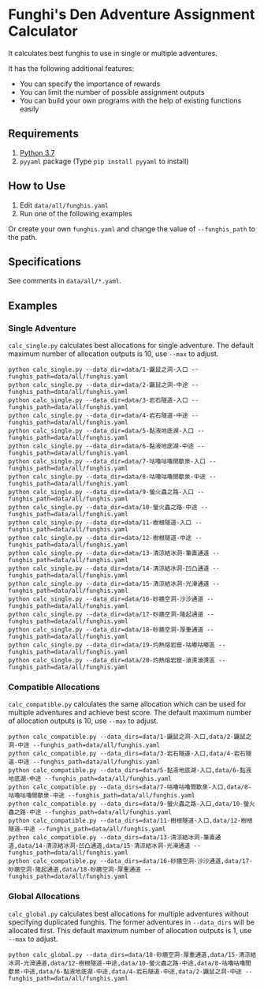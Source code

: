# Funghi's Den Adventure Assignment Calculator

It calculates best funghis to use in single or multiple adventures.

It has the following additional features:

* You can specify the importance of rewards
* You can limit the number of possible assignment outputs
* You can build your own programs with the help of existing functions easily

## Requirements

1. [Python 3.7](https://www.anaconda.com/download/)
2. `pyyaml` package (Type `pip install pyyaml` to install)

## How to Use

1. Edit `data/all/funghis.yaml`
2. Run one of the following examples

Or create your own `funghis.yaml` and change the value of `--funghis_path` to the path.

## Specifications

See comments in `data/all/*.yaml`.

## Examples

### Single Adventure

`calc_single.py` calculates best allocations for single adventure. The default maximum number of allocation outputs is 10, use `--max` to adjust.

```shell
python calc_single.py --data_dir=data/1-鼴鼠之洞-入口 --funghis_path=data/all/funghis.yaml
python calc_single.py --data_dir=data/2-鼴鼠之洞-中途 --funghis_path=data/all/funghis.yaml
python calc_single.py --data_dir=data/3-岩石隧道-入口 --funghis_path=data/all/funghis.yaml
python calc_single.py --data_dir=data/4-岩石隧道-中途 --funghis_path=data/all/funghis.yaml
python calc_single.py --data_dir=data/5-黏液地底湖-入口 --funghis_path=data/all/funghis.yaml
python calc_single.py --data_dir=data/6-黏液地底湖-中途 --funghis_path=data/all/funghis.yaml
python calc_single.py --data_dir=data/7-咕嚕咕嚕間歇泉-入口 --funghis_path=data/all/funghis.yaml
python calc_single.py --data_dir=data/8-咕嚕咕嚕間歇泉-中途 --funghis_path=data/all/funghis.yaml
python calc_single.py --data_dir=data/9-螢火蟲之路-入口 --funghis_path=data/all/funghis.yaml
python calc_single.py --data_dir=data/10-螢火蟲之路-中途 --funghis_path=data/all/funghis.yaml
python calc_single.py --data_dir=data/11-樹根隧道-入口 --funghis_path=data/all/funghis.yaml
python calc_single.py --data_dir=data/12-樹根隧道-中途 --funghis_path=data/all/funghis.yaml
python calc_single.py --data_dir=data/13-清涼結冰洞-筆直通道 --funghis_path=data/all/funghis.yaml
python calc_single.py --data_dir=data/14-清涼結冰洞-凹凸通道 --funghis_path=data/all/funghis.yaml
python calc_single.py --data_dir=data/15-清涼結冰洞-光滑通道 --funghis_path=data/all/funghis.yaml
python calc_single.py --data_dir=data/16-砂牆空洞-沙沙通道 --funghis_path=data/all/funghis.yaml
python calc_single.py --data_dir=data/17-砂牆空洞-隆起通道 --funghis_path=data/all/funghis.yaml
python calc_single.py --data_dir=data/18-砂牆空洞-厚重通道 --funghis_path=data/all/funghis.yaml
python calc_single.py --data_dir=data/19-灼熱熔岩窟-咕嘟咕嘟區 --funghis_path=data/all/funghis.yaml
python calc_single.py --data_dir=data/20-灼熱熔岩窟-滾燙滾燙區 --funghis_path=data/all/funghis.yaml
```

### Compatible Allocations

`calc_compatible.py` calculates the same allocation which can be used for multiple adventures and achieve best score. The default maximum number of allocation outputs is 10, use `--max` to adjust.

```shell
python calc_compatible.py --data_dirs=data/1-鼴鼠之洞-入口,data/2-鼴鼠之洞-中途 --funghis_path=data/all/funghis.yaml
python calc_compatible.py --data_dirs=data/3-岩石隧道-入口,data/4-岩石隧道-中途 --funghis_path=data/all/funghis.yaml
python calc_compatible.py --data_dirs=data/5-黏液地底湖-入口,data/6-黏液地底湖-中途 --funghis_path=data/all/funghis.yaml
python calc_compatible.py --data_dirs=data/7-咕嚕咕嚕間歇泉-入口,data/8-咕嚕咕嚕間歇泉-中途 --funghis_path=data/all/funghis.yaml
python calc_compatible.py --data_dirs=data/9-螢火蟲之路-入口,data/10-螢火蟲之路-中途 --funghis_path=data/all/funghis.yaml
python calc_compatible.py --data_dirs=data/11-樹根隧道-入口,data/12-樹根隧道-中途 --funghis_path=data/all/funghis.yaml
python calc_compatible.py --data_dirs=data/13-清涼結冰洞-筆直通道,data/14-清涼結冰洞-凹凸通道,data/15-清涼結冰洞-光滑通道 --funghis_path=data/all/funghis.yaml
python calc_compatible.py --data_dirs=data/16-砂牆空洞-沙沙通道,data/17-砂牆空洞-隆起通道,data/18-砂牆空洞-厚重通道 --funghis_path=data/all/funghis.yaml
```

### Global Allocations

`calc_global.py` calculates best allocations for multiple adventures without specifying duplicated funghis. The former adventures in `--data_dirs` will be allocated first. This default maximum number of allocation outputs is 1, use `--max` to adjust.

```shell
python calc_global.py --data_dirs=data/18-砂牆空洞-厚重通道,data/15-清涼結冰洞-光滑通道,data/12-樹根隧道-中途,data/10-螢火蟲之路-中途,data/8-咕嚕咕嚕間歇泉-中途,data/6-黏液地底湖-中途,data/4-岩石隧道-中途,data/2-鼴鼠之洞-中途 --funghis_path=data/all/funghis.yaml
```
